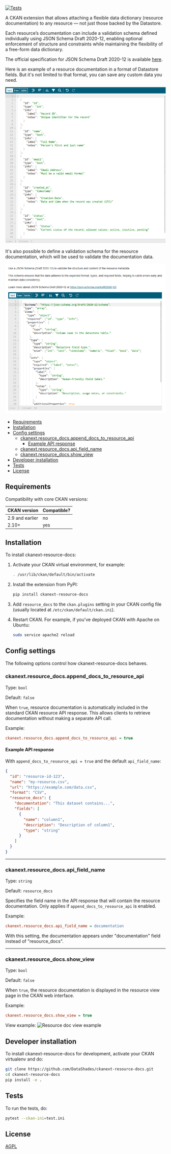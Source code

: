 [![Tests](https://github.com/DataShades/ckanext-resource-docs/actions/workflows/test.yml/badge.svg)](https://github.com/DataShades/ckanext-resource-docs/actions/workflows/test.yml)

A CKAN extension that allows attaching a flexible data dictionary (resource documentation) to any resource — not just those backed by the Datastore.

Each resource’s documentation can include a validation schema defined individually using JSON Schema Draft 2020-12, enabling optional enforcement of structure and constraints while maintaining the flexibility of a free-form data dictionary.

The official specification for JSON Schema Draft 2020-12 is available [here](https://json-schema.org/draft/2020-12/).

Here is an example of a resource documentation in a format of Datastore fields. But it's not limited to that format, you can save any custom data you need.

![Documentation table](./docs/rdoc-1.png)

It's also possible to define a validation schema for the resource documentation, which will be used to validate the documentation data.

![Validation schema](./docs/rdoc-2.png)

- [Requirements](#requirements)
- [Installation](#installation)
- [Config settings](#config-settings)
  - [ckanext.resource\_docs.append\_docs\_to\_resource\_api](#ckanextresource_docsappend_docs_to_resource_api)
    - [Example API response](#example-api-response)
  - [ckanext.resource\_docs.api\_field\_name](#ckanextresource_docsapi_field_name)
  - [ckanext.resource\_docs.show\_view](#ckanextresource_docsshow_view)
- [Developer installation](#developer-installation)
- [Tests](#tests)
- [License](#license)

## Requirements

Compatibility with core CKAN versions:

| CKAN version    | Compatible?   |
| --------------- | ------------- |
| 2.9 and earlier | no            |
| 2.10+           | yes           |

## Installation
To install ckanext-resource-docs:

1. Activate your CKAN virtual environment, for example:

    ```bash
    . /usr/lib/ckan/default/bin/activate
    ```

2. Install the extension from PyPI:

    ```bash
    pip install ckanext-resource-docs
    ```

3. Add `resource_docs` to the `ckan.plugins` setting in your CKAN config file (usually located at `/etc/ckan/default/ckan.ini`).

4. Restart CKAN. For example, if you've deployed CKAN with Apache on Ubuntu:

    ```bash
    sudo service apache2 reload
    ```


## Config settings

The following options control how ckanext-resource-docs behaves.

### ckanext.resource_docs.append_docs_to_resource_api

Type: `bool`

Default: `false`

When `true`, resource documentation is automatically included in the standard CKAN resource API response. This allows clients to retrieve documentation without making a separate API call.

Example:
```ini
ckanext.resource_docs.append_docs_to_resource_api = true
```

#### Example API response

With `append_docs_to_resource_api = true` and the default `api_field_name`:

```json
{
  "id": "resource-id-123",
  "name": "my-resource.csv",
  "url": "https://example.com/data.csv",
  "format": "CSV",
  "resource_docs": {
    "documentation": "This dataset contains...",
    "fields": [
      {
        "name": "column1",
        "description": "Description of column1",
        "type": "string"
      }
    ]
  }
}
```

---

### ckanext.resource_docs.api_field_name

Type: `string`

Default: `resource_docs`

Specifies the field name in the API response that will contain the resource documentation. Only applies if `append_docs_to_resource_api` is enabled.

Example:
```ini
ckanext.resource_docs.api_field_name = documentation
```

With this setting, the documentation appears under "documentation" field instead of "resource_docs".

---

### ckanext.resource_docs.show_view

Type: `bool`

Default: `false`

When `true`, the resource documentation is displayed in the resource view page in the CKAN web interface.

Example:
```ini
ckanext.resource_docs.show_view = true
```

View example:
![Resource doc view example](rdoc-3.png)

## Developer installation

To install ckanext-resource-docs for development, activate your CKAN virtualenv and
do:
```sh
git clone https://github.com/DataShades/ckanext-resource-docs.git
cd ckanext-resource-docs
pip install -e .
```

## Tests

To run the tests, do:

```sh
pytest --ckan-ini=test.ini
```

## License

[AGPL](https://www.gnu.org/licenses/agpl-3.0.en.html)
